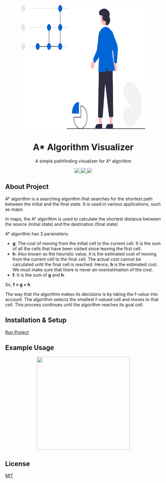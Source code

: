 <div align="center">
<img src="assets/logo.svg" height=400" width="400" />
<br />
<h1>A* Algorithm Visualizer</h1>
<p align="center">
A simple pathfinding visualizer for A* algorithm
</p>
<a href="https://github.com/iamrajiv/A-Star-Algorithm-Visualizer/network">
<img src="https://img.shields.io/github/forks/iamrajiv/A-Star-Algorithm-Visualizer?color=0366d6&style=for-the-badge"/>
</a>
<a href="https://github.com/iamrajiv/A-Star-Algorithm-Visualizer/stargazers">
<img src="https://img.shields.io/github/stars/iamrajiv/A-Star-Algorithm-Visualizer?color=0366d6&style=for-the-badge"/>
</a>
<a href="https://github.com/iamrajiv/A-Star-Algorithm-Visualizer/blob/master/LICENSE">
<img src="https://img.shields.io/github/license/iamrajiv/A-Star-Algorithm-Visualizer?color=0366d6&style=for-the-badge"/>
</a>
</div>

## About Project

A\* algorithm is a searching algorithm that searches for the shortest path between the initial and the final state. It is used in various applications, such as maps.

In maps, the A\* algorithm is used to calculate the shortest distance between the source (initial state) and the destination (final state)

A\* algorithm has 3 parameters:

- **g**: The cost of moving from the initial cell to the current cell. It is the sum of all the cells that have been visited since leaving the first cell.
- **h**: Also known as the heuristic value, it is the estimated cost of moving from the current cell to the final cell. The actual cost cannot be calculated until the final cell is reached. Hence, **h** is the estimated cost. We must make sure that there is never an overestimation of the cost.
- **f**: It is the sum of **g** and **h**.

So, **f = g + h**

The way that the algorithm makes its decisions is by taking the f-value into account. The algorithm selects the smallest f-valued cell and moves to that cell. This process continues until the algorithm reaches its goal cell.

## Installation & Setup

<a href="https://iamrajiv.github.io/A-Star-Algorithm-Visualizer/A-Star-Algorithm-Visualizer/index.html">Run Project</a>

## Example Usage

<p align="center"><img src="" height="300px" width="300px" /></p>

## License

[MIT](https://github.com/iamrajiv/A-Star-Algorithm-Visualizer/blob/master/LICENSE)
